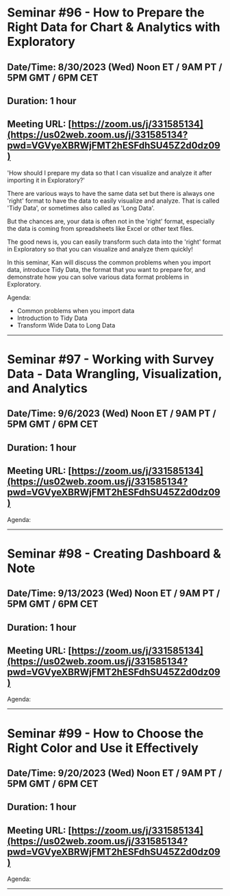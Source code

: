 # Seminar #96 - How to Prepare the Right Data for Chart & Analytics with Exploratory
## Date/Time: 8/30/2023 (Wed) Noon ET / 9AM PT / 5PM GMT / 6PM CET
## Duration: 1 hour
## Meeting URL: [https://zoom.us/j/331585134](https://us02web.zoom.us/j/331585134?pwd=VGVyeXBRWjFMT2hESFdhSU45Z2d0dz09)

'How should I prepare my data so that I can visualize and analyze it after importing it in Exploratory?'

There are various ways to have the same data set but there is always one 'right' format to have the data to easily visualize and analyze. That is called 'Tidy Data', or sometimes also called as 'Long Data'.

But the chances are, your data is often not in the 'right' format, especially the data is coming from spreadsheets like Excel or other text files.

The good news is, you can easily transform such data into the 'right' format in Exploratory so that you can visualize and analyze them quickly!

In this seminar, Kan will discuss the common problems when you import data, introduce Tidy Data, the format that you want to prepare for, and demonstrate how you can solve various data format problems in Exploratory.

Agenda:

- Common problems when you import data
- Introduction to Tidy Data
- Transform Wide Data to Long Data


----

# Seminar #97 - Working with Survey Data - Data Wrangling, Visualization, and Analytics
## Date/Time: 9/6/2023 (Wed) Noon ET / 9AM PT / 5PM GMT / 6PM CET
## Duration: 1 hour
## Meeting URL: [https://zoom.us/j/331585134](https://us02web.zoom.us/j/331585134?pwd=VGVyeXBRWjFMT2hESFdhSU45Z2d0dz09)


Agenda:


----

# Seminar #98 - Creating Dashboard & Note
## Date/Time: 9/13/2023 (Wed) Noon ET / 9AM PT / 5PM GMT / 6PM CET
## Duration: 1 hour
## Meeting URL: [https://zoom.us/j/331585134](https://us02web.zoom.us/j/331585134?pwd=VGVyeXBRWjFMT2hESFdhSU45Z2d0dz09)


Agenda:


----

# Seminar #99 - How to Choose the Right Color and Use it Effectively
## Date/Time: 9/20/2023 (Wed) Noon ET / 9AM PT / 5PM GMT / 6PM CET
## Duration: 1 hour
## Meeting URL: [https://zoom.us/j/331585134](https://us02web.zoom.us/j/331585134?pwd=VGVyeXBRWjFMT2hESFdhSU45Z2d0dz09)


Agenda:


----
